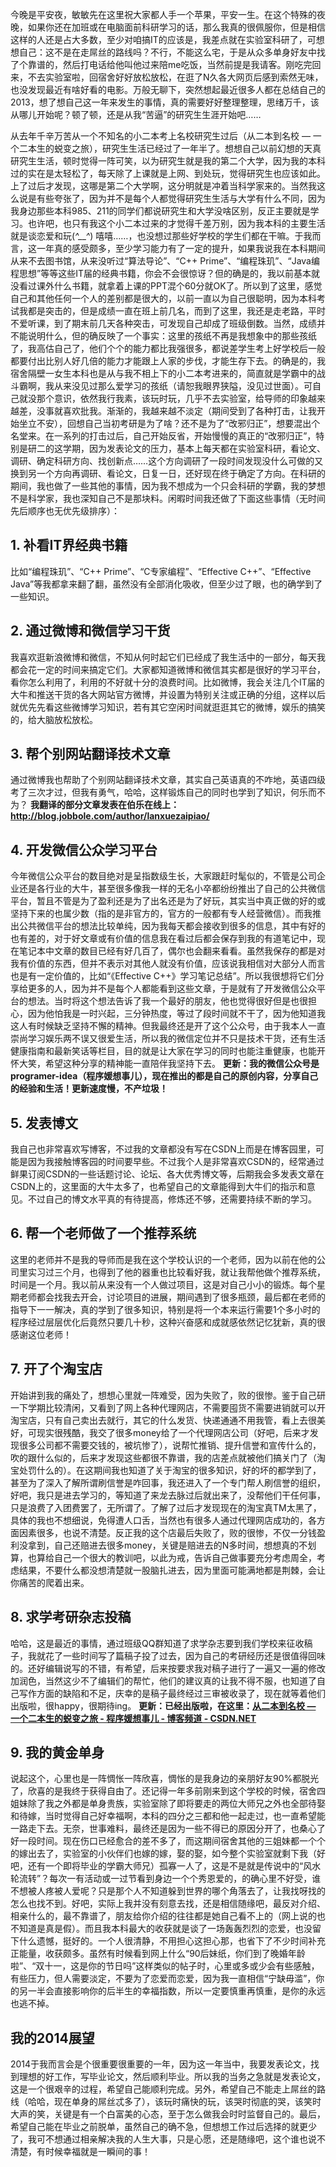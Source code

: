 今晚是平安夜，敏敏先在这里祝大家都人手一个苹果，平安一生。在这个特殊的夜晚，如果你还在加班或在电脑面前科研学习的话，那么我真的很佩服你，但是相信这样的人还是占大多数，至少对咱搞IT的应该是，我差点就在实验室科研了，可想想自己：这不是在走屌丝的路线吗？不行，不能这么宅，于是从众多单身好友中找了个靠谱的，然后打电话给他叫他过来陪me吃饭，当然前提是我请客。刚吃完回来，不去实验室啦，回宿舍好好放松放松，在逛了N久各大网页后感到索然无味，也没发现最近有啥好看的电影。万般无聊下，突然想起最近很多人都在总结自己的2013，想了想自己这一年来发生的事情，真的需要好好整理整理，思绪万千，该从哪儿开始呢？顿了顿，还是从我“苦逼”的研究生生涯开始吧……
 
从去年千辛万苦从一个不知名的小二本考上名校研究生过后（从二本到名校 — 一个二本生的蜕变之旅），研究生生活已经过了一年半了。想想自己以前幻想的天真研究生生活，顿时觉得一阵可笑，以为研究生就是我的第二个大学，因为我的本科过的实在是太轻松了，每天除了上课就是上网、到处玩，觉得研究生也应该如此。上了过后才发现，这哪是第二个大学啊，这分明就是冲着当科学家来的。当然我这么说是有些夸张了，因为并不是每个人都觉得研究生生活与大学有什么不同，因为我身边那些本科985、211的同学们都说研究生和大学没啥区别，反正主要就是学习。也许吧，也只有我这个小二本过来的才觉得千差万别，因为我本科的主要生活就是谈恋爱和玩(*^__^*) 嘻嘻……，也没想过那些好学校的学生们都在干嘛。于我而言，这一年真的感受颇多，至少学习能力有了一定的提升，如果我说我在本科期间从来不去图书馆，从来没听过“算法导论”、“C++ Prime”、“编程珠玑”、“Java编程思想”等等这些IT届的经典书籍，你会不会很惊讶？但的确是的，我以前基本就没看过课外什么书籍，就拿着上课的PPT混个60分就OK了。所以到了这里，感觉自己和其他任何一个人的差别都是很大的，以前一直以为自己很聪明，因为本科考试我都是突击的，但是成绩一直在班上前几名，而到了这里，我还是走老路，平时不爱听课，到了期末前几天各种突击，可发现自己却成了班级倒数。当然，成绩并不能说明什么，但的确反映了一个事实：这里的孩纸不再是我想象中的那些孩纸了，我高估自己了，他们个个的能力都比我强很多，都说差学生考上好学校后一般都要付出比别人好几倍的能力才能跟上人家的步伐，才能生存下去。的确是的，我宿舍隔壁一女生本科也是从与我不相上下的小二本考进来的，简直就是学霸中的战斗霸啊，我从来没见过那么爱学习的孩纸（请恕我眼界狭隘，没见过世面）。可自己就没那个意识，依然我行我素，该玩时玩，几乎不去实验室，给导师的印象越来越差，没事就喜欢批我。渐渐的，我越来越不淡定（期间受到了各种打击，让我开始坐立不安），回想自己当初考研是为了啥？还不是为了“改邪归正”，想要混出个名堂来。在一系列的打击过后，自己开始反省，开始慢慢的真正的“改邪归正”，特别是研二的这学期，因为发表论文的压力，基本上每天都在实验室科研，看论文、调研、确定科研方向、找创新点……这个方向调研了一段时间发现没什么可做的又换到另一个方向再调研、看论文，日复一日，还好现在终于确定了方向。在科研的期间，我也做了一些其他的事情，因为我不想成为一个只会科研的学霸，我的梦想不是科学家，我也深知自己不是那块料。闲暇时间我还做了下面这些事情（无时间先后顺序也无优先级排序）：
 
## 1. 补看IT界经典书籍
比如“编程珠玑”、“C++ Prime”、“C专家编程”、“Effective C++”、“Effective Java”等我都拿来翻了翻，虽然没有全部消化吸收，但至少过了眼，也的确学到了一些知识。
 
## 2. 通过微博和微信学习干货
我喜欢逛新浪微博和微信，不知从何时起它们已经成了我生活中的一部分，每天我都会花一定的时间来搞定它们。大家都知道微博和微信其实都是很好的学习平台，看你怎么利用了，利用的不好就十分的浪费时间。比如微博，我会关注几个IT届的大牛和推送干货的各大网站官方微博，并设置为特别关注或正确的分组，这样以后就优先先看这些微博学习知识，若有其它空闲时间就逛逛其它的微博，娱乐的搞笑的，给大脑放松放松。

## 3. 帮个别网站翻译技术文章
通过微博我也帮助了个别网站翻译技术文章，其实自己英语真的不咋地，英语四级考了三次才过，但我有勇气，哈哈，这样锻炼自己的同时也学到了知识，何乐而不为？
**我翻译的部分文章发表在伯乐在线上：http://blog.jobbole.com/author/lanxuezaipiao/**
 
## 4. 开发微信公众学习平台
今年微信公众平台的数目绝对是呈指数级生长，大家跟赶时髦似的，不管是公司企业还是各行业的大牛，甚至很多像我一样的无名小卒都纷纷推出了自己的公共微信平台，暂且不管是为了盈利还是为了出名还是为了好玩，其实当中真正做的好的或坚持下来的也属少数（指的是非官方的，官方的一般都有专人经营微信）。而我推出公共微信平台的想法比较单纯，因为我每天都会接收到很多的信息，其中有好的也有差的，对于好文章或有价值的信息我在看过后都会保存到我的有道笔记中，现在笔记本中文章的数目已经有好几百了，偶尔也会翻来看看。虽然我保存的都是对我有价值的东西，但并不表示对其他人就没有价值，应该说我相信对大部分人而言也是有一定价值的，比如“《Effective C++》学习笔记总结”。所以我很想将它们分享给更多的人，因为并不是每个人都能看到这些文章，于是就有了开发微信公众平台的想法。当时将这个想法告诉了我一个最好的朋友，他也觉得很好但是也很担心，因为他怕我是一时兴起，三分钟热度，等过了段时间就不干了，因为他知道我这人有时候缺乏坚持不懈的精神。但我最终还是开了这个公众号，由于我本人一直崇尚学习娱乐两不误又很爱生活，所以我的微信定位并不只是技术干货，还有生活健康指南和最新笑话等栏目，目的就是让大家在学习的同时也能注重健康，也能开怀大笑，希望这种分享的精神能一直陪伴我坚持下去。
**更新：我的微信公众号是programer-idea（程序媛想事儿），现在推出的都是自己的原创内容，分享自己的经验和生活！更新速度慢，不产垃圾！**
 
## 5. 发表博文
我自己也非常喜欢写博客，不过我的文章都没有写在CSDN上而是在博客园里，可能是因为我接触博客园的时间要早些。不过我个人是非常喜欢CSDN的，经常通过鲜果订阅CSDN的一些话题讨论、论坛、各大优秀博文等，后期我会多发表文章在CSDN上的，这里面的大牛太多了，也希望自己的文章能得到大牛们的指示和意见。不过自己的博文水平真的有待提高，修炼还不够，还需要持续不断的学习。
 
## 6. 帮一个老师做了一个推荐系统
这里的老师并不是我的导师而是我在这个学校认识的一个老师，因为以前在他的公司里实习过三个月，也得到了他的器重也比较看好我，就让我帮他做个推荐系统，时间是一个月。我以前从来没有一个人做过项目，这是对自己小小的锻炼。每个星期老师都会找我去开会，讨论项目的进展，期间遇到了很多瓶颈，最后都在老师的指导下一一解决，真的学到了很多知识，特别是将一个本来运行需要1个多小时的程序经过层层优化后竟然只要几十秒，这种兴奋感和成就感依然记忆犹新，真的很感谢这位老师！
 
## 7. 开了个淘宝店
开始讲到我的痛处了，想想心里就一阵难受，因为失败了，败的很惨。鉴于自己研一下学期比较清闲，又看到了网上各种代理网店，不需要囤货不需要进销就可以开淘宝店，只有自己卖出去就行，其它的什么发货、快递通通不用我管，看上去很美好，可现实很残酷，我交了很多money给了一个代理网店公司（好吧，后来才发现很多公司都不需要交钱的，被坑惨了），说帮忙推销、提升信誉和宣传什么的，吹的跟什么似的，后来才发现这些都很不靠谱，我的店差点就被他们搞关门了（淘宝处罚什么的）。在这期间我也知道了关于淘宝的很多知识，好的坏的都学到了，甚至为了深入了解所谓刷信誉是咋回事，我还进入了一个专门帮人刷信誉的组织，好吧，我只是进去学习的，等知道了来龙去脉过后就出来了，没帮他们干任何事，只是浪费了入团费罢了，无所谓了。了解了过后才发现现在的淘宝真TM太黑了，具体的我也不想细说，免得遭人口舌，当然也有很多人通过代理网店成功的，各方面因素很多，也说不清楚。反正我的这个店最后失败了，败的很惨，不仅一分钱盈利没拿到，自己还赔进去很多money，关键是赔进去的N多时间，想想真的不划算，也算给自己一个很大的教训吧，以此为戒，告诉自己做事要充分考虑周全，考虑结果，不要什么都没想清楚就一股脑扎进去，因为里面可能满地都是荆棘，会让你痛苦的爬着出来。
 
## 8. 求学考研杂志投稿
哈哈，这是最近的事情，通过班级QQ群知道了求学杂志要到我们学校来征收稿子，我就花了一些时间写了篇稿子投了过去，因为自己的考研经历还是很值得回味的。还好编辑说写的不错，有希望，后来按要求我对稿子进行了一遍又一遍的修改加润色，当然这少不了编辑们的帮忙，他们的建议真的让我不得不服，也知道了自己写作方面的缺陷和不足，庆幸的是稿子最终经过三审被收录了，现在就等着他们出版啦，很happy，很期待ing。
**更新：已经出版啦，在这里：[从二本到名校 — 一个二本生的蜕变之旅 - 程序媛想事儿 - 博客频道 - CSDN.NET](http://blog.csdn.net/lanxuezaipiao/article/details/40189513)**
 
## 9. 我的黄金单身
说起这个，心里也是一阵惆怅一阵欣喜，惆怅的是我身边的亲朋好友90%都脱光了，欣喜的是我终于获得自由了。还记得一年多前刚来到这个学校的时候，宿舍四姐妹除了我之外都是单身贵族，实验室除了即将要走的两位大师兄之外也全部待娶和待嫁，当时觉得自己好幸福啊，本科的四分之三都和他一起走过，也一直希望能一路走下去。无奈，世事难料，最终还是因为一些不得已的原因分开了，也桑心了好一段时间。现在伤口已经愈合的差不多了，而这期间宿舍其他的三姐妹都一个个的嫁出去了，实验室的小伙伴们也嫁的嫁，娶的娶，如今整个实验室就剩下我（好吧，还有一个即将毕业的学霸大师兄）孤寡一人了，这是不是就是传说中的“风水轮流转”？每次一有活动或一过节看到身边一个个秀恩爱的，的确心里不好受，谁不想被人疼被人爱呢？只是那个人不知道躲到世界的哪个角落去了，让我找呀找的怎么也找不到。好吧，实际上我并没有刻意去找，还是相信随缘吧，最反对介绍、相亲什么的，最不靠谱了，朋友给你介绍的往往都是她自己看不上的（网上说的也不知道是真是假）。而且我本科最大的收获就是谈了一场轰轰烈烈的恋爱，也没留下什么遗憾，挺好的。一个人很清静，不用担心这担心那，也省下了不少时间补充正能量，收获颇多。虽然有时候看到网上什么“90后妹纸，你们到了晚婚年龄啦”、“双十一，这是你的节日吗”这样类似的帖子时，心里或多或少会有些感触，有些压力，但人需要淡定，不要为了恋爱而恋爱，因为我一直相信“宁缺毋滥”，你的另一半会直接影响你的后半生的幸福指数，所以一定要慎重再慎重，是你的永远也逃不掉。
 
## 我的2014展望
2014于我而言会是个很重要很重要的一年，因为这一年当中，我要发表论文，找到理想的好工作，写毕业论文，然后顺利毕业。所以我的当务之急就是发表论文，这是一个很艰辛的过程，希望自己能顺利完成。另外，希望自己不能走上屌丝的路线（哈哈，现在单身的屌丝忒多了），该玩时痛快的玩，该哭时彻底的哭，该笑时大声的笑，关键是有一个白富美的心态，至于怎么做我会时时监督自己的。最后，希望自己能在毕业之前脱单，虽然自己的确不急，但想想工作过后选择的就更少了，我可不想通过相亲解决我的人生大事，只是心愿，还是随缘吧，这个谁也说不清楚，有时候幸福就是一瞬间的事！
